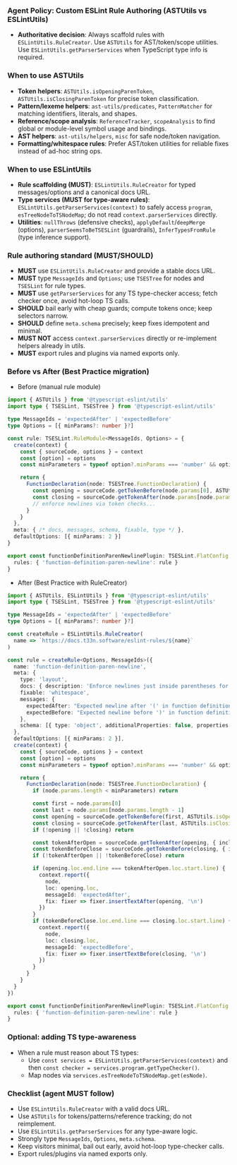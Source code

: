 ### Agent Policy: Custom ESLint Rule Authoring (ASTUtils vs ESLintUtils)

- **Authoritative decision**: Always scaffold rules with `ESLintUtils.RuleCreator`. Use `ASTUtils` for AST/token/scope utilities. Use `ESLintUtils.getParserServices` when TypeScript type info is required.

### When to use ASTUtils

- **Token helpers**: `ASTUtils.isOpeningParenToken`, `ASTUtils.isClosingParenToken` for precise token classification.
- **Pattern/lexeme helpers**: `ast-utils/predicates`, `PatternMatcher` for matching identifiers, literals, and shapes.
- **Reference/scope analysis**: `ReferenceTracker`, `scopeAnalysis` to find global or module-level symbol usage and bindings.
- **AST helpers**: `ast-utils/helpers`, `misc` for safe node/token navigation.
- **Formatting/whitespace rules**: Prefer AST/token utilities for reliable fixes instead of ad-hoc string ops.

### When to use ESLintUtils

- **Rule scaffolding (MUST)**: `ESLintUtils.RuleCreator` for typed messages/options and a canonical docs URL.
- **Type services (MUST for type-aware rules)**: `ESLintUtils.getParserServices(context)` to safely access `program`, `esTreeNodeToTSNodeMap`; do not read `context.parserServices` directly.
- **Utilities**: `nullThrows` (defensive checks), `applyDefault`/`deepMerge` (options), `parserSeemsToBeTSESLint` (guardrails), `InferTypesFromRule` (type inference support).

### Rule authoring standard (MUST/SHOULD)

- **MUST** use `ESLintUtils.RuleCreator` and provide a stable docs URL.
- **MUST** type `MessageIds` and `Options`; use `TSESTree` for nodes and `TSESLint` for rule types.
- **MUST** use `getParserServices` for any TS type-checker access; fetch checker once, avoid hot-loop TS calls.
- **SHOULD** bail early with cheap guards; compute tokens once; keep selectors narrow.
- **SHOULD** define `meta.schema` precisely; keep fixes idempotent and minimal.
- **MUST NOT** access `context.parserServices` directly or re-implement helpers already in utils.
- **MUST** export rules and plugins via named exports only.

### Before vs After (Best Practice migration)

- Before (manual rule module)

```ts
import { ASTUtils } from '@typescript-eslint/utils'
import type { TSESLint, TSESTree } from '@typescript-eslint/utils'

type MessageIds = 'expectedAfter' | 'expectedBefore'
type Options = [{ minParams?: number }?]

const rule: TSESLint.RuleModule<MessageIds, Options> = {
  create(context) {
    const { sourceCode, options } = context
    const [option] = options
    const minParameters = typeof option?.minParams === 'number' && option.minParams > 0 ? option.minParams : 2

    return {
      FunctionDeclaration(node: TSESTree.FunctionDeclaration) {
        const opening = sourceCode.getTokenBefore(node.params[0], ASTUtils.isOpeningParenToken)
        const closing = sourceCode.getTokenAfter(node.params[node.params.length - 1], ASTUtils.isClosingParenToken)
        // enforce newlines via token checks...
      }
    }
  },
  meta: { /* docs, messages, schema, fixable, type */ },
  defaultOptions: [{ minParams: 2 }]
}

export const functionDefinitionParenNewlinePlugin: TSESLint.FlatConfig.Plugin = {
  rules: { 'function-definition-paren-newline': rule }
}
```

- After (Best Practice with RuleCreator)

```ts
import { ASTUtils, ESLintUtils } from '@typescript-eslint/utils'
import type { TSESLint, TSESTree } from '@typescript-eslint/utils'

type MessageIds = 'expectedAfter' | 'expectedBefore'
type Options = [{ minParams?: number }?]

const createRule = ESLintUtils.RuleCreator(
  name => `https://docs.t33n.software/eslint-rules/${name}`
)

const rule = createRule<Options, MessageIds>({
  name: 'function-definition-paren-newline',
  meta: {
    type: 'layout',
    docs: { description: 'Enforce newlines just inside parentheses for function/method definitions only (not calls), when the number of parameters is ≥ minParams' },
    fixable: 'whitespace',
    messages: {
      expectedAfter: "Expected newline after '(' in function definition",
      expectedBefore: "Expected newline before ')' in function definition"
    },
    schema: [{ type: 'object', additionalProperties: false, properties: { minParams: { type: 'integer', minimum: 1 } } }]
  },
  defaultOptions: [{ minParams: 2 }],
  create(context) {
    const { sourceCode, options } = context
    const [option] = options
    const minParameters = typeof option?.minParams === 'number' && option.minParams > 0 ? option.minParams : 2

    return {
      FunctionDeclaration(node: TSESTree.FunctionDeclaration) {
        if (node.params.length < minParameters) return

        const first = node.params[0]
        const last = node.params[node.params.length - 1]
        const opening = sourceCode.getTokenBefore(first, ASTUtils.isOpeningParenToken)
        const closing = sourceCode.getTokenAfter(last, ASTUtils.isClosingParenToken)
        if (!opening || !closing) return

        const tokenAfterOpen = sourceCode.getTokenAfter(opening, { includeComments: true })
        const tokenBeforeClose = sourceCode.getTokenBefore(closing, { includeComments: true })
        if (!tokenAfterOpen || !tokenBeforeClose) return

        if (opening.loc.end.line === tokenAfterOpen.loc.start.line) {
          context.report({
            node,
            loc: opening.loc,
            messageId: 'expectedAfter',
            fix: fixer => fixer.insertTextAfter(opening, '\n')
          })
        }
        if (tokenBeforeClose.loc.end.line === closing.loc.start.line) {
          context.report({
            node,
            loc: closing.loc,
            messageId: 'expectedBefore',
            fix: fixer => fixer.insertTextBefore(closing, '\n')
          })
        }
      }
    }
  }
})

export const functionDefinitionParenNewlinePlugin: TSESLint.FlatConfig.Plugin = {
  rules: { 'function-definition-paren-newline': rule }
}
```

### Optional: adding TS type-awareness

- When a rule must reason about TS types:
  - Use `const services = ESLintUtils.getParserServices(context)` and then `const checker = services.program.getTypeChecker()`.
  - Map nodes via `services.esTreeNodeToTSNodeMap.get(esNode)`.

### Checklist (agent MUST follow)

- Use `ESLintUtils.RuleCreator` with a valid docs URL.
- Use `ASTUtils` for tokens/patterns/reference tracking; do not reimplement.
- Use `ESLintUtils.getParserServices` for any type-aware logic.
- Strongly type `MessageIds`, `Options`, `meta.schema`.
- Keep visitors minimal, bail out early, avoid hot-loop type-checker calls.
- Export rules/plugins via named exports only.
